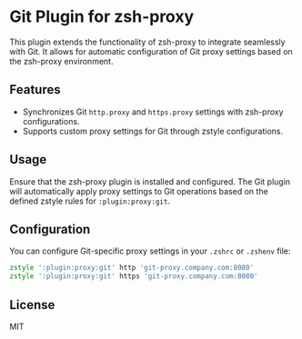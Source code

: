 # Git Plugin for zsh-proxy

This plugin extends the functionality of zsh-proxy to integrate seamlessly with Git. It allows for automatic configuration of Git proxy settings based on the zsh-proxy environment.

## Features

- Synchronizes Git `http.proxy` and `https.proxy` settings with zsh-proxy configurations.
- Supports custom proxy settings for Git through zstyle configurations.

## Usage

Ensure that the zsh-proxy plugin is installed and configured. The Git plugin will automatically apply proxy settings to Git operations based on the defined zstyle rules for `:plugin:proxy:git`.

## Configuration

You can configure Git-specific proxy settings in your `.zshrc` or `.zshenv` file:

```zsh
zstyle ':plugin:proxy:git' http 'git-proxy.company.com:8080'
zstyle ':plugin:proxy:git' https 'git-proxy.company.com:8080'
```

## License

MIT
